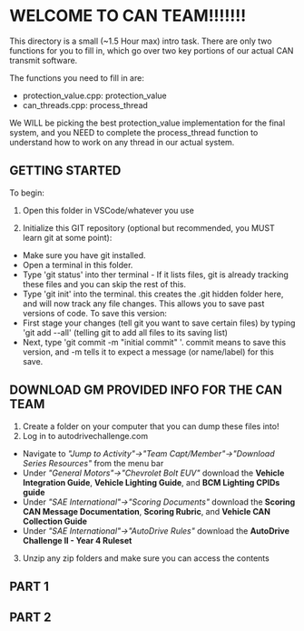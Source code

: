 # WELCOME TO CAN TEAM!!!!!!!

This directory is a small (~1.5 Hour max) intro task. There are only two functions for you to fill in, which go over two key portions of our actual CAN transmit software.

The functions you need to fill in are:
- protection_value.cpp:     protection_value
- can_threads.cpp:          process_thread

We WILL be picking the best protection_value implementation for the final system, and you NEED to complete the process_thread function to understand how to work on any thread in our actual system. 

## GETTING STARTED
To begin:

1. Open this folder in VSCode/whatever you use

2. Initialize this GIT repository (optional but recommended, you MUST learn git at some point):
- Make sure you have git installed.
- Open a terminal in this folder.
- Type 'git status' into ther terminal - If it lists files, git is already tracking these files and you can skip the rest of this.
- Type 'git init' into the terminal. this creates the .git hidden folder here, and will now track any file changes. This allows you to save past versions of code.
To save this version:
- First stage your changes (tell git you want to save certain files) by typing 'git add --all' (telling git to add all files to its saving list)
- Next, type 'git commit -m "initial commit" '. commit means to save this version, and -m tells it to expect a message (or name/label) for this save.

## DOWNLOAD GM PROVIDED INFO FOR THE CAN TEAM
1. Create a folder on your computer that you can dump these files into!
2. Log in to autodrivechallenge.com
- Navigate to *"Jump to Activity"->"Team Capt/Member"->"Download Series Resources"* from the menu bar
- Under *"General Motors"->"Chevrolet Bolt EUV"* download the **Vehicle Integration Guide**, **Vehicle Lighting Guide**, and **BCM Lighting CPIDs guide**
- Under *"SAE International"->"Scoring Documents"* download the **Scoring CAN Message Documentation**, **Scoring Rubric**, and **Vehicle CAN Collection Guide**
- Under *"SAE International"->"AutoDrive Rules"* download the **AutoDrive Challenge II - Year 4 Ruleset**
3. Unzip any zip folders and make sure you can access the contents

## PART 1


## PART 2


